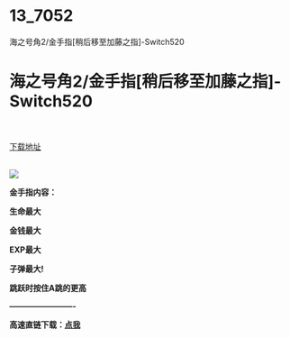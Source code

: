 # 13_7052
海之号角2/金手指[稍后移至加藤之指]-Switch520
# 海之号角2/金手指[稍后移至加藤之指]-Switch520
 <br/></br>
[下载地址](https://www.switch520.cc/article/7052 "下载地址")
<br/></br>

<p><span><strong><img src="https://www.switch520.cc/muke_img/upload_art_editor_20201029-1_6c4075f54086029ba56d55fa80ab6b03.jpg"></strong></span></p>
<p><span><strong>金手指内容：</strong></span></p>
<p></p>
<p><span><strong>生命最大</strong></span></p>
<p><span><strong>金钱最大</strong></span></p>
<p><span><strong>EXP最大</strong></span></p>
<p><span><strong>子弹最大!&nbsp;</strong></span></p>
<p><span><strong>跳跃时按住A跳的更高</strong></span></p>
<p><span><strong>————————-</strong></span></p>
<p><span><strong>高速直链下载：</strong></span><a href="https://www.520tuku.tk:8888/down/Z8lGHsN0uFOX" target="_self" rel="noopener noreferrer"><span><strong>点我</strong></span></a></p>
